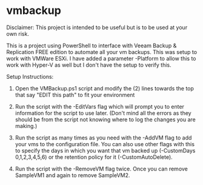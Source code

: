 # vmbackup
Disclaimer:  This project is intended to be useful but is to be used at your own risk.

This is a project using PowerShell to interface with Veeam Backup &amp; Replication FREE edition to automate all your vm backups.  This was setup to work with VMWare ESXi.  I have added a parameter -Platform to allow this to work with Hyper-V as well but I don't have the setup to verify this.

Setup Instructions:
1. Open the VMBackup.ps1 script and modify the (2) lines towards the top that say "EDIT this path" to fit your environment

2. Run the script with the -EditVars flag which will prompt you to enter information for the script to use later. (Don't mind all the errors as they should be from the script not knowing where to log the changes you are making.)

3. Run the script as many times as you need with the -AddVM flag to add your vms to the configuration file.  You can also use other flags with this to specify the days in which you want that vm backed up (-CustomDays 0,1,2,3,4,5,6) or the retention policy for it (-CustomAutoDelete).

4. Run the script with the -RemoveVM flag twice.  Once you can remove SampleVM1 and again to remove SampleVM2.

